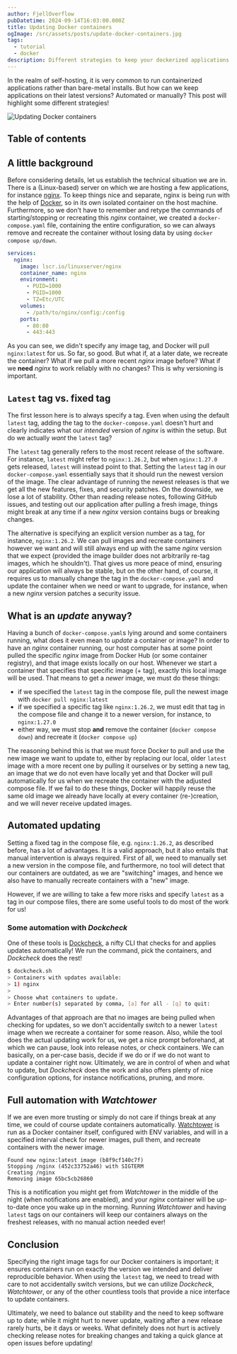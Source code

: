 ```yaml
---
author: FjellOverflow
pubDatetime: 2024-09-14T16:03:00.000Z
title: Updating Docker containers
ogImage: /src/assets/posts/update-docker-containers.jpg
tags:
  - tutorial
  - docker
description: Different strategies to keep your dockerized applications up-to-date
---
```


In the realm of self-hosting, it is very common to run containerized applications rather than bare-metal installs. But how can we keep applications on their latest versions? Automated or manually? This post will highlight some different strategies!

![Updating Docker containers](@assets/posts/update-docker-containers.jpg)

## Table of contents

## A little background

Before considering details, let us establish the technical situation we are in. There is a (Linux-based) server on which we are hosting a few applications, for instance [nginx](https://nginx.org/en/). To keep things nice and separate, nginx is being run with the help of [Docker](https://www.docker.com/), so in its own isolated container on the host machine. Furthermore, so we don't have to remember and retype the commands of starting/stopping or recreating this _nginx_ container, we created a `docker-compose.yaml` file, containing the entire configuration, so we can always remove and recreate the container without losing data by using `docker compose up/down`.

```yaml
services:
  nginx:
    image: lscr.io/linuxserver/nginx
    container_name: nginx
    environment:
      - PUID=1000
      - PGID=1000
      - TZ=Etc/UTC
    volumes:
      - /path/to/nginx/config:/config
    ports:
      - 80:80
      - 443:443
```

As you can see, we didn't specify any image tag, and Docker will pull `nginx:latest` for us. So far, so good. But what if, at a later date, we recreate the container? What if we pull a more recent _nginx_ image before? What if we **need** _nginx_ to work reliably with no changes? This is why versioning is important.

## `Latest` tag vs. fixed tag

The first lesson here is to always specify a tag. Even when using the default `latest` tag, adding the tag to the `docker-compose.yaml` doesn't hurt and clearly indicates what our _intended_ version of _nginx_ is within the setup. But do we actually _want_ the `latest` tag?

The `latest` tag generally refers to the most recent release of the software. For instance, `latest` might refer to `nginx:1.26.2`, but when `nginx:1.27.0` gets released, `latest` will instead point to that. Setting the `latest` tag in our `docker-compose.yaml` essentially says that it should run the newest version of the image. The clear advantage of running the newest releases is that we get all the new features, fixes, and security patches. On the downside, we lose a lot of stability. Other than reading release notes, following GitHub issues, and testing out our application after pulling a fresh image, things might break at any time if a new _nginx_ version contains bugs or breaking changes.

The alternative is specifying an explicit version number as a tag, for instance, `nginx:1.26.2`. We can pull images and recreate containers however we want and will still always end up with the same _nginx_ version that we expect (provided the image builder does not arbitrarily re-tag images, which he shouldn't). That gives us more peace of mind, ensuring our application will always be stable, but on the other hand, of course, it requires us to manually change the tag in the `docker-compose.yaml` and update the container when we need or want to upgrade, for instance, when a new _nginx_ version patches a security issue.

## What is an _update_ anyway?

Having a bunch of `docker-compose.yaml`s lying around and some containers running, what does it even mean to _update_ a container or image? In order to have an _nginx_ container running, our host computer has at some point pulled the specific _nginx_ image from Docker Hub (or some container registry), and that image exists locally on our host. Whenever we start a container that specifies that specific image (+ tag), exactly this local image will be used. That means to get a _newer_ image, we must do these things:

- if we specified the `latest` tag in the compose file, pull the newest image with `docker pull nginx:latest`
- if we specified a specific tag like `nginx:1.26.2`, we must edit that tag in the compose file and change it to a newer version, for instance, to `nginx:1.27.0`
- either way, we must stop **and** remove the container (`docker compose down`) and recreate it (`docker compose up`)

The reasoning behind this is that we must force Docker to pull and use the new image we want to update to, either by replacing our local, older `latest` image with a more recent one by pulling it ourselves or by setting a new tag, an image that we do not even have locally yet and that Docker will pull automatically for us when we recreate the container with the adjusted compose file. If we fail to do these things, Docker will happily reuse the same old image we already have locally at every container (re-)creation, and we will never receive updated images.

## Automated updating

Setting a fixed tag in the compose file, e.g. `nginx:1.26.2`, as described before, has a lot of advantages. It is a valid approach, but it also entails that manual intervention is always required. First of all, we need to manually set a new version in the compose file, and furthermore, no tool will detect that our containers are outdated, as we are "switching" images, and hence we also have to manually recreate containers with a "new" image.

However, if we are willing to take a few more risks and specify `latest` as a tag in our compose files, there are some useful tools to do most of the work for us!

### Some automation with _Dockcheck_

One of these tools is [Dockcheck](https://github.com/mag37/dockcheck), a nifty CLI that checks for and applies updates automatically! We run the command, pick the containers, and _Dockcheck_ does the rest!

```sh
$ dockcheck.sh
> Containers with updates available:
> 1) nginx
>
> Choose what containers to update.
> Enter number(s) separated by comma, [a] for all - [q] to quit:
```

Advantages of that approach are that no images are being pulled when checking for updates, so we don't accidentally switch to a newer `latest` image when we recreate a container for some reason. Also, while the tool does the actual updating work for us, we get a nice prompt beforehand, at which we can pause, look into release notes, or check containers. We can basically, on a per-case basis, decide if we do or if we do not want to update a container right now. Ultimately, we are in control of when and what to update, but _Dockcheck_ does the work and also offers plenty of nice configuration options, for instance notifications, pruning, and more.

## Full automation with _Watchtower_

If we are even more trusting or simply do not care if things break at any time, we could of course update containers automatically. [Watchtower](https://github.com/containrrr/watchtower) is run as a Docker container itself, configured with ENV variables, and will in a specified interval check for newer images, pull them, and recreate containers with the newer image.

```text
Found new nginx:latest image (b8f9cf140c7f)
Stopping /nginx (452c33752a46) with SIGTERM
Creating /nginx
Removing image 65bc5cb26860
```

This is a notification you might get from _Watchtower_ in the middle of the night (when notifications are enabled), and your _nginx_ container will be up-to-date once you wake up in the morning. Running _Watchtower_ and having `latest` tags on our containers will keep our containers always on the freshest releases, with no manual action needed ever!

## Conclusion

Specifying the right image tags for our Docker containers is important; it ensures containers run on exactly the version we intended and deliver reproducible behavior. When using the `latest` tag, we need to tread with care to not accidentally switch versions, but we can utilize _Dockcheck_, _Watchtower_, or any of the other countless tools that provide a nice interface to update containers.

Ultimately, we need to balance out stability and the need to keep software up to date; while it might hurt to never update, waiting after a new release rarely hurts, be it days or weeks. What definitely does not hurt is actively checking release notes for breaking changes and taking a quick glance at open issues before updating!
